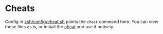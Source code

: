 # Cheats

Config in [zsh/config/cheat.sh](../zsh/config) points the `cheat` command here.
You can view these files as is, or install the
[cheat](https://github.com/chrisallenlane/cheat) and use it natively.
